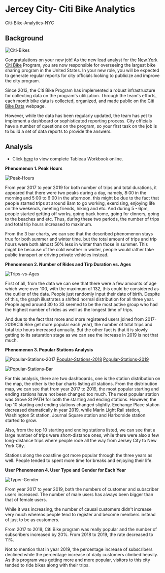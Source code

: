 # Jercey City- Citi Bike Analytics
 Citi-Bike-Analytics-NYC

## Background

![Citi-Bikes](Images/citi-bike-station-bikes.jpg)

Congratulations on your new job! As the new lead analyst for the [New York Citi Bike](https://en.wikipedia.org/wiki/Citi_Bike) Program, you are now responsible for overseeing the largest bike sharing program in the United States. In your new role, you will be expected to generate regular reports for city officials looking to publicize and improve the city program.

Since 2013, the Citi Bike Program has implemented a robust infrastructure for collecting data on the program's utilization. Through the team's efforts, each month bike data is collected, organized, and made public on the [Citi Bike Data](https://www.citibikenyc.com/system-data) webpage.

However, while the data has been regularly updated, the team has yet to implement a dashboard or sophisticated reporting process. City officials have a number of questions on the program, so your first task on the job is to build a set of data reports to provide the answers.

## Analysis

* Click [here](https://public.tableau.com/profile/hao.chu#!/vizhome/NYC-Citi-Bike-Analytics/Story-JerceyCity) to view complete Tableau Workbook online.

**Phenomenon 1. Peak Hours**

![Peak-Hours](Images/Peak-Hours.PNG)

From year 2017 to year 2019 for both number of trips and total durations, it appeared that there were two peaks during a day, namely, 8:00 in the morning and 5:00 to 6:00 in the afternoon. this might be due to the fact that people started trips at around 8am to go working, exercising, enjoying life on the weekends, meeting friends, hiking and etc. And during 5 - 6pm, people started getting off works, going back home, going for dinners, going to the beaches and etc. Thus, during these two periods, the number of trips and total trip hours increased to maximum. 

From the 3 bar charts, we can see that the described phenomenon stays true for both summer and winter time. but the total amount of trips and trip hours were both almost 50% less in winter than those in summer. This might be because of the cold weather in winter, people would rather take public transport or driving private vehicles instead.

**Phenomenon 2. Number of Rides and Tirp Duration vs. Ages**

![Trips-vs-Ages](Images/Number-of-Trips-and-Trip-Durations-vs.-Ages.PNG)

First of all, from the data we can see that there were a few amounts of age which were over 100, with the maximum of 132, this could be considered as the outlier of the data. People just randomly input their date of birth. Despite of this, the graph illustrates a shifted normal distribution for all three year. People aged around 30 to 33 seemed to be the most active group who had the highest number of rides as well as the longest time of trips.  

And due to the fact that more and more registered users joined from 2017-2019(Citi Bike get more popular each year), the number of total trips and total trip hours increased annually. But the other fact is that it is slowly getting to its saturation stage as we can see the increase in 2019 is not that much.

**Phenomenon 3. Popular Stations Analysis**

![Popular-Stations-2017](Images/Popular-Stations-2017.PNG) [Popular-Stations-2018](Images/Popular-Stations-2018.PNG) [Popular-Stations-2019](Images/Popular-Stations-2019.PNG)

![Popular-Stations-Bar](Images/Popular-Stations-Bar-Chart)

For this analysis, there are two dashboards, one is the station distribution on the map, the other is the bar charts listing all stations. From the distribution map, we can see that from year 2017 to 2019, the most popular starting and ending stations have not been changed too much. The most popular station was Grove St PATH for both the starting and ending stations. However, the top 10 starting and ending stations changed slightly. Exchange Place station decreased dramatically in year 2019, while Marin Light Rail station, Washington St station, Journal Square station and Harborside station started to grow. 

Also, from the top 10 starting and ending stations listed, we can see that a large number of trips were short-distance ones, while there were also a few long-distance trips where people rode all the way from Jersey City to New York City. 

Stations along the coastline got more popular through the three years as well. People tended to spent more time for breaks and enjoying their life.

**User Phenomenon 4. User Type and Gender for Each Year**

![Typer-Gender](Images/User-Type-and-Gender.PNG)

From year 2017 to year 2019, both the numbers of customer and subscriber users increased. The number of male users has always been bigger than that of female users.

While it was increasing, the number of causal customers didn't increase very much whereas people tend to register and become members instead of just to be as customers.

From 2017 to 2018, Citi Bike program was really popular and the number of subscribers increased by 20%. From 2018 to 2019, the rate decreased to 11%.

Not to mention that in year 2019, the percentage increase of subscribers declined while the percentage increase of daily customers climbed heavily. As this program was getting more and more popular, visitors to this city tended to ride bikes along with their trips.
